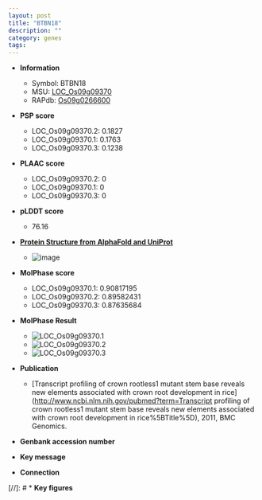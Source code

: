 ```yaml
---
layout: post
title: "BTBN18"
description: ""
category: genes
tags: 
---
```


* **Information**  
    + Symbol: BTBN18  
    + MSU: [LOC_Os09g09370](http://rice.plantbiology.msu.edu/cgi-bin/ORF_infopage.cgi?orf=LOC_Os09g09370)  
    + RAPdb: [Os09g0266600](http://rapdb.dna.affrc.go.jp/viewer/gbrowse_details/irgsp1?name=Os09g0266600)  

* **PSP score**  
    + LOC_Os09g09370.2: 0.1827 
    + LOC_Os09g09370.1: 0.1763 
    + LOC_Os09g09370.3: 0.1238 

* **PLAAC score**  
    + LOC_Os09g09370.2: 0 
    + LOC_Os09g09370.1: 0 
    + LOC_Os09g09370.3: 0 

* **pLDDT score**
    + 76.16

* **[Protein Structure from AlphaFold and UniProt](https://www.uniprot.org/uniprotkb/Q0J331/entry#structure)**
    + ![image](https://ricepsp.github.io/images/Q0/AF-Q0J331-F1.png)

* **MolPhase score**
    + LOC_Os09g09370.1: 0.90817195
    + LOC_Os09g09370.2: 0.89582431
    + LOC_Os09g09370.3: 0.87635684

* **MolPhase Result**
    + ![LOC_Os09g09370.1](https://304243504.github.io/Pictures/LOC_Os09g/LOC_Os09g09370.1.png)
    + ![LOC_Os09g09370.2](https://304243504.github.io/Pictures/LOC_Os09g/LOC_Os09g09370.2.png)
    + ![LOC_Os09g09370.3](https://304243504.github.io/Pictures/LOC_Os09g/LOC_Os09g09370.3.png)

* **Publication**  
    + [Transcript profiling of crown rootless1 mutant stem base reveals new elements associated with crown root development in rice](http://www.ncbi.nlm.nih.gov/pubmed?term=Transcript profiling of crown rootless1 mutant stem base reveals new elements associated with crown root development in rice%5BTitle%5D), 2011, BMC Genomics.

* **Genbank accession number**  

* **Key message**  

* **Connection**  

[//]: # * **Key figures**  



